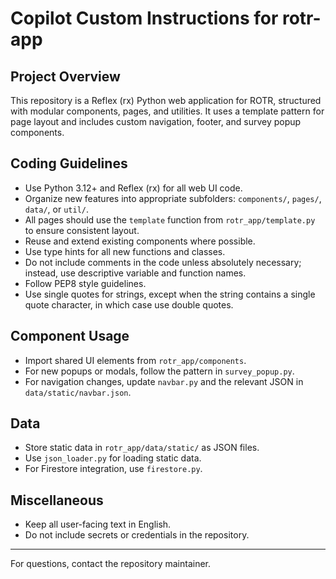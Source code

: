 # Copilot Custom Instructions for rotr-app

## Project Overview
This repository is a Reflex (rx) Python web application for ROTR, structured with modular components, pages, and utilities. It uses a template pattern for page layout and includes custom navigation, footer, and survey popup components.

## Coding Guidelines
- Use Python 3.12+ and Reflex (rx) for all web UI code.
- Organize new features into appropriate subfolders: `components/`, `pages/`, `data/`, or `util/`.
- All pages should use the `template` function from `rotr_app/template.py` to ensure consistent layout.
- Reuse and extend existing components where possible.
- Use type hints for all new functions and classes.
- Do not include comments in the code unless absolutely necessary; instead, use descriptive variable and function names.
- Follow PEP8 style guidelines.
- Use single quotes for strings, except when the string contains a single quote character, in which case use double quotes.

## Component Usage
- Import shared UI elements from `rotr_app/components`.
- For new popups or modals, follow the pattern in `survey_popup.py`.
- For navigation changes, update `navbar.py` and the relevant JSON in `data/static/navbar.json`.

## Data
- Store static data in `rotr_app/data/static/` as JSON files.
- Use `json_loader.py` for loading static data.
- For Firestore integration, use `firestore.py`.

## Miscellaneous
- Keep all user-facing text in English.
- Do not include secrets or credentials in the repository.

---
For questions, contact the repository maintainer.
